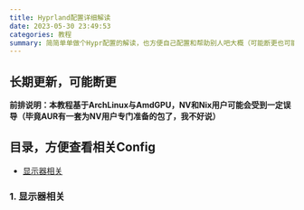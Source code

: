 ```yaml
---
title: Hyprland配置详细解读
date: 2023-05-30 23:49:53
categories: 教程
summary: 简简单单做个Hypr配置的解读，也方便自己配置和帮助别人吧大概（可能断更也可能更新一半Wiki出官中了
---
```


## 长期更新，可能断更

**前排说明：本教程基于ArchLinux与AmdGPU，NV和Nix用户可能会受到一定误导（毕竟AUR有一套为NV用户专门准备的包了，我不好说）**

## 目录，方便查看相关Config

- [显示器相关](#1-显示器相关)

### 1. 显示器相关
